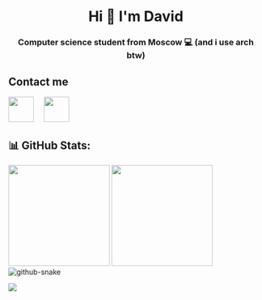 <h1 align="center">Hi 👋 I'm David</h1>
<h3 align="center">Computer science student from Moscow 💻 (and i use arch btw)</h3>

<h2>Contact me</h2>

<a href="https://t.me/koftamainee"><img src="https://cdn-icons-png.flaticon.com/512/5968/5968804.png" width="50px"></a>
&nbsp;&nbsp;&nbsp;
<a href="mailto:koftamainee@gmail.com"><img src="https://cdn-icons-png.flaticon.com/512/5968/5968534.png" width="50px"></a>

## 📊 GitHub Stats:
<div width="100%">
<img src="https://github-readme-stats.vercel.app/api?username=koftamainee&theme=tokyonight&hide_border=false&include_all_commits=false&count_private=false" height="200px">
<img src="https://github-readme-stats.vercel.app/api/top-langs/?username=koftamainee&theme=tokyonight&hide_border=false&include_all_commits=false&count_private=false&layout=compact" height="200px">
</div>


<picture>
  <source media="(prefers-color-scheme: dark)" srcset="https://raw.githubusercontent.com/koftamainee/koftamainee/output/github-contribution-grid-snake-dark.svg" />
  <source media="(prefers-color-scheme: light)" srcset="https://raw.githubusercontent.com/koftamainee/koftamainee/output/github-contribution-grid-snake.svg" />
  <img alt="github-snake" src="github-snake.svg" />
</picture>

[![](https://visitcount.itsvg.in/api?id=koftamainee&icon=0&color=0)](https://visitcount.itsvg.in)
